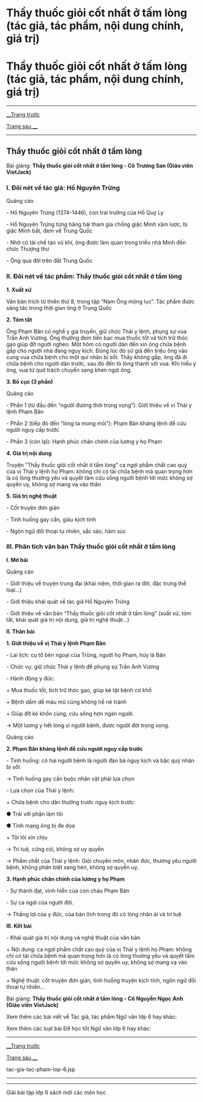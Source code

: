 # Thầy thuốc giỏi cốt nhất ở tấm lòng (tác giả, tác phẩm, nội dung chính, giá trị)

# Thầy thuốc giỏi cốt nhất ở tấm lòng (tác giả, tác phẩm, nội dung chính, giá trị)

* * *

[__Trang trước](https://vietjack.com/ngu-van-6/tac-gia-tac-pham-lop-6.jsp)

[Trang sau __](https://vietjack.com/ngu-van-6/tac-gia-tac-pham-lop-6.jsp)

* * *

## Thầy thuốc giỏi cốt nhất ở tấm lòng

Bài giảng: **Thầy thuốc giỏi cốt nhất ở tấm lòng - Cô Trương San (Giáo viên VietJack)**

### I. Đôi nét về tác giả: Hồ Nguyên Trừng

Quảng cáo

\- Hồ Nguyên Trừng (1374-1446), con trai trưởng của Hồ Quý Ly

\- Hồ Nguyên Trừng từng hăng hái tham gia chống giặc Minh xâm lược, bị giặc Minh bắt, đem về Trung Quốc

\- Nhờ có tài chế tạo vũ khí, ông được làm quan trong triều nhà Minh đến chức Thượng thư

\- Ông qua đời trên đất Trung Quốc 

### II. Đôi nét về tác phẩm: Thầy thuốc giỏi cốt nhất ở tấm lòng 

**1\. Xuất xứ**

Văn bản trích từ thiên thứ 8, trong tập “Nam Ông mộng lục”. Tác phẩm được sáng tác trong thời gian ông ở Trung Quốc

**2\. Tóm tắt**

Ông Phạm Bân có nghề y gia truyền, giữ chức Thái y lệnh, phụng sự vua Trần Anh Vương. Ông thường đem tiền bạc mua thuốc tốt và tích trữ thóc gạo giúp đỡ người nghèo. Một hôm có người dân đến xin ông chữa bệnh gấp cho người nhà đang nguy kịch. Đúng lúc đó sứ giả đến triệu ông vào cung vua chữa bệnh cho một quí nhân bị sốt. Thấy không gấp, ông đã đi chữa bệnh cho người dân trước, sau đó đến tỏ lòng thành với vua. Khi hiểu ý ông, vua từ quở trách chuyển sang khen ngợi ông.

**3\. Bố cục (3 phần)**

Quảng cáo

\- Phần 1 (từ đầu đến “người đương thời trọng vọng”): Giới thiệu về vị Thái y lệnh Phạm Bân

\- Phần 2 (tiếp đó đến “lòng ta mong mỏi”): Phạm Bân kháng lệnh để cứu người nguy cấp trước

\- Phần 3 (còn lại): Hạnh phúc chân chính của lương y họ Phạm

**4\. Giá trị nội dung**

Truyện “Thầy thuốc giỏi cốt nhất ở tấm lòng” ca ngợi phẩm chất cao quý của vị Thái y lệnh họ Phạm: không chỉ có tài chữa bệnh mà quan trọng hơn là có lòng thương yêu và quyết tâm cứu sống người bệnh tới mức không sợ quyền uy, không sợ mang vạ vào thân

**5\. Giá trị nghệ thuật**

\- Cốt truyện đơn giản

\- Tình huống gay cấn, giàu kịch tính

\- Ngôn ngữ đối thoại tự nhiên, sắc sảo, hàm súc

### III. Phân tích văn bản Thầy thuốc giỏi cốt nhất ở tấm lòng

**I. Mở bài**

Quảng cáo

\- Giới thiệu về truyện trung đại (khái niệm, thời gian ra đời, đặc trưng thể loại…)

\- Giới thiệu khái quát về tác giả Hồ Nguyên Trừng

\- Giới thiệu về văn bản “Thầy thuốc giỏi cốt nhất ở tấm lòng” (xuất xứ, tóm tắt, khái quát giá trị nội dung, giá trị nghệ thuật…)

**II. Thân bài**

**1\. Giới thiệu về vị Thái y lệnh Phạm Bân**

\- Lai lịch: cụ tổ bên ngoại của Trừng, người họ Phạm, húy là Bân

\- Chức vụ: giữ chức Thái y lệnh để phụng sự Trần Anh Vương

\- Hành động y đức:

\+ Mua thuốc tốt, tích trữ thóc gạo, giúp kẻ tật bệnh cơ khổ

\+ Bệnh dầm dề máu mủ cũng không hề né tránh

\+ Giúp đỡ kẻ khốn cùng, cứu sống hơn ngàn người.

→ Một lương y hết lòng vì người bệnh, được người đời trọng vọng.

Quảng cáo

**2\. Phạm Bân kháng lệnh để cứu người nguy cấp trước**

\- Tình huống: có hai người bệnh là người đàn bà nguy kịch và bậc quý nhân bị sốt

→ Tình huống gay cấn buộc nhân vật phải lựa chọn

\- Lựa chọn của Thái y lệnh:

\+ Chữa bệnh cho dân thường trước nguy kịch trước:

● Trái với phận làm tôi

● Tính mạng ông bị đe dọa

\+ Tội tôi xin chịu

→ Trí tuệ, cứng cỏi, không sợ uy quyền

→ Phẩm chất của Thái y lệnh: Giỏi chuyên môn, nhân đức, thương yêu người bệnh, không phân biệt sang hèn, không sợ quyền uy.

**3\. Hạnh phúc chân chính của lương y họ Phạm**

\- Sự thành đạt, vinh hiển của con cháu Phạm Bân

\- Sự ca ngợi của người đời.

→ Thắng lợi của y đức, của bản lĩnh trong đó có lòng nhân ái và trí tuệ

**III. Kết bài**

\- Khái quát giá trị nội dung và nghệ thuật của văn bản

\+ Nội dung: ca ngợi phẩm chất cao quý của vị Thái y lệnh họ Phạm: không chỉ có tài chữa bệnh mà quan trọng hơn là có lòng thương yêu và quyết tâm cứu sống người bệnh tới mức không sợ quyền uy, không sợ mang vạ vào thân

\+ Nghệ thuật: cốt truyện đơn giản, tình huống truyện kịch tính, ngôn ngữ đối thoại tự nhiên…

Bài giảng: **Thầy thuốc giỏi cốt nhất ở tấm lòng - Cô Nguyễn Ngọc Anh (Giáo viên VietJack)**

Xem thêm các bài viết về Tác giả, tác phẩm Ngữ văn lớp 6 hay khác:

Xem thêm các loạt bài Để học tốt Ngữ văn lớp 6 hay khác:

* * *

[__Trang trước](https://vietjack.com/ngu-van-6/tac-gia-tac-pham-lop-6.jsp)

[Trang sau __](https://vietjack.com/ngu-van-6/tac-gia-tac-pham-lop-6.jsp)

tac-gia-tac-pham-lop-6.jsp

* * *

* * *

Giải bài tập lớp 6 sách mới các môn học

